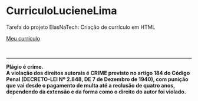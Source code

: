 # CurriculoLucieneLima
Tarefa do projeto ElasNaTech: Criação de currículo em HTML 


<a href="https://lucienelima8.github.io/CurriculoLucieneLima/" target="_blank">Meu currículo</a>

<br>
<hr>
<b>Plágio é crime.<br>
A violação dos direitos autorais é CRIME previsto no <b>artigo 184 do Código Penal (DECRETO-LEI Nº 2.848, DE 7 de Dezembro de 1940)<b>, com punição que vai desde o pagamento de multa até a reclusão de quatro anos, dependendo da extensão e da forma como o direito do autor foi violado.